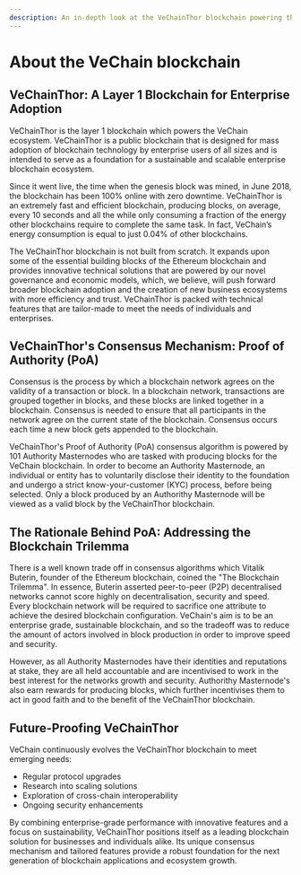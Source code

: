 ```yaml
---
description: An in-depth look at the VeChainThor blockchain powering the VeChain ecosystem.
---
```


# About the VeChain blockchain

## VeChainThor: A Layer 1 Blockchain for Enterprise Adoption

VeChainThor is the layer 1 blockchain which powers the VeChain ecosystem. VeChainThor is a public blockchain that is designed for mass adoption of blockchain technology by enterprise users of all sizes and is intended to serve as a foundation for a sustainable and scalable enterprise blockchain ecosystem.

Since it went live, the time when the genesis block was mined, in June 2018, the blockchain has been 100% online with zero downtime. VeChainThor is an extremely fast and efficient blockchain, producing blocks, on average, every 10 seconds and all the while only consuming a fraction of the energy other blockchains require to complete the same task. In fact, VeChain’s energy consumption is equal to just 0.04% of other blockchains.

The VeChainThor blockchain is not built from scratch. It expands upon some of the essential building blocks of the Ethereum blockchain and provides innovative technical solutions that are powered by our novel governance and economic models, which, we believe, will push forward broader blockchain adoption and the creation of new business ecosystems with more efficiency and trust. VeChainThor is packed with technical features that are tailor-made to meet the needs of individuals and enterprises.

## VeChainThor's Consensus Mechanism: Proof of Authority (PoA)

Consensus is the process by which a blockchain network agrees on the validity of a transaction or block. In a blockchain network, transactions are grouped together in blocks, and these blocks are linked together in a blockchain. Consensus is needed to ensure that all participants in the network agree on the current state of the blockchain. Consensus occurs each time a new block gets appended to the blockchain.

VeChainThor's Proof of Authority (PoA) consensus algorithm is powered by 101 Authority Masternodes who are tasked with producing blocks for the VeChain blockchain. In order to become an Authority Masternode, an individual or entity has to voluntarily disclose their identity to the foundation and undergo a strict know-your-customer (KYC) process, before being selected. Only a block produced by an Authorithy Masternode will be viewed as a valid block by the VeChainThor blockchain.

## The Rationale Behind PoA: Addressing the Blockchain Trilemma

There is a well known trade off in consensus algorithms which Vitalik Buterin, founder of the Ethereum blockchain, coined the "The Blockchain Trilemma". In essence, Buterin asserted peer-to-peer (P2P) decentralised networks cannot score highly on decentralisation, security and speed. Every blockchain network will be required to sacrifice one attribute to achieve the desired blockchain configuration. VeChain's aim is to be an enterprise grade, sustainable blockchain, and so the tradeoff was to reduce the amount of actors involved in block production in order to improve speed and security.

However, as all Authority Masternodes have their identities and reputations at stake, they are all held accountable and are incentivised to work in the best interest for the networks growth and security. Authorithy Masternode's also earn rewards for producing blocks, which further incentivises them to act in good faith and to the benefit of the VeChainThor blockchain.

## Future-Proofing VeChainThor

VeChain continuously evolves the VeChainThor blockchain to meet emerging needs:

* Regular protocol upgrades
* Research into scaling solutions
* Exploration of cross-chain interoperability
* Ongoing security enhancements

By combining enterprise-grade performance with innovative features and a focus on sustainability, VeChainThor positions itself as a leading blockchain solution for businesses and individuals alike. Its unique consensus mechanism and tailored features provide a robust foundation for the next generation of blockchain applications and ecosystem growth.
